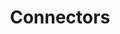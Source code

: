 ---
# metadata # 
title: Connectors
description: Learn about the connectors available for use with Enterprise.
date: 
# taxonomy #
tags: 
series:
seriesPart:
---